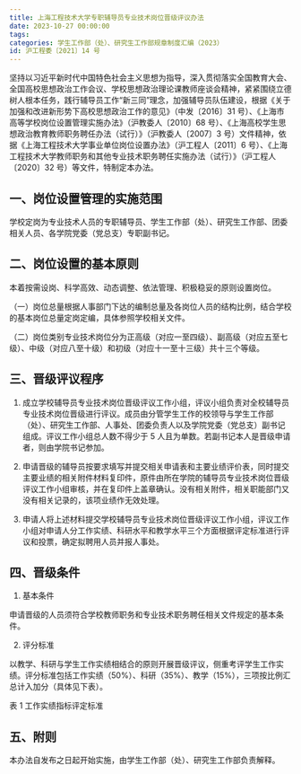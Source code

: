 ```yaml
---
title: 上海工程技术大学专职辅导员专业技术岗位晋级评议办法
date: 2023-10-27 00:00:00
tags: 
categories: 学生工作部（处）、研究生工作部规章制度汇编（2023）
id: 沪工程委〔2021〕14 号
---
```


坚持以习近平新时代中国特色社会主义思想为指导，深入贯彻落实全国教育大会、全国高校思想政治工作会议、学校思想政治理论课教师座谈会精神，紧紧围绕立德树人根本任务，践行辅导员工作“新三同”理念，加强辅导员队伍建设，根据《关于加强和改进新形势下高校思想政治工作的意见》（中发〔2016〕31 号）、《上海市高等学校岗位设置管理实施办法》（沪教委人〔2010〕68 号）、《上海高校学生思想政治教育教师职务聘任办法（试行）》（沪教委人〔2007〕3 号）文件精神，依据《上海工程技术大学事业单位岗位设置办法》（沪工程人〔2011〕6 号）、《上海工程技术大学教师职务和其他专业技术职务聘任实施办法（试行）》（沪工程人〔2020〕32 号）等文件，特制定本办法。

## 一、岗位设置管理的实施范围

学校定岗为专业技术人员的专职辅导员、学生工作部（处）、研究生工作部、团委相关人员、各学院党委（党总支）专职副书记。

## 二、岗位设置的基本原则

本着按需设岗、科学高效、动态调整、依法管理、积极稳妥的原则设置岗位。

（一）岗位总量根据人事部门下达的编制总量及各岗位人员的结构比例，结合学校的基本岗位总量定岗定编，具体参照学校相关文件。

（二）岗位类别专业技术岗位分为正高级（对应一至四级）、副高级（对应五至七级）、中级（对应八至十级）和初级（对应十一至十三级）共十三个等级。

## 三、晋级评议程序

1. 成立学校辅导员专业技术岗位晋级评议工作小组，评议小组负责对全校辅导员专业技术岗位晋级进行评议。成员由分管学生工作的校领导与学生工作部（处）、研究生工作部、人事处、团委负责人以及学院党委（党总支）副书记组成。评议工作小组总人数不得少于 5 人且为单数。若副书记本人是晋级申请者，则由学院书记参加。

2. 申请晋级的辅导员按要求填写并提交相关申请表和主要业绩评价表，同时提交主要业绩的相关附件材料复印件，原件由所在学院的辅导员专业技术岗位晋级评议工作小组审核，并在复印件上盖章确认。没有相关附件，相关职能部门又没有相关记录的，该项业绩作无效处理。

3. 申请人将上述材料提交学校辅导员专业技术岗位晋级评议工作小组，评议工作小组对申请人分工作实绩、科研水平和教学水平三个方面根据评定标准进行评议和投票，确定拟聘用人员并报人事处。

## 四、晋级条件

1. 基本条件

申请晋级的人员须符合学校教师职务和专业技术职务聘任相关文件规定的基本条件。

2. 评分标准

以教学、科研与学生工作实绩相结合的原则开展晋级评议，侧重考评学生工作实绩。评分标准包括工作实绩（50%）、科研（35%）、教学（15%），三项按比例汇总计入加分（具体见下表）。

表 1 工作实绩指标评定标准

## 五、附则

本办法自发布之日起开始实施，由学生工作部（处）、研究生工作部负责解释。
